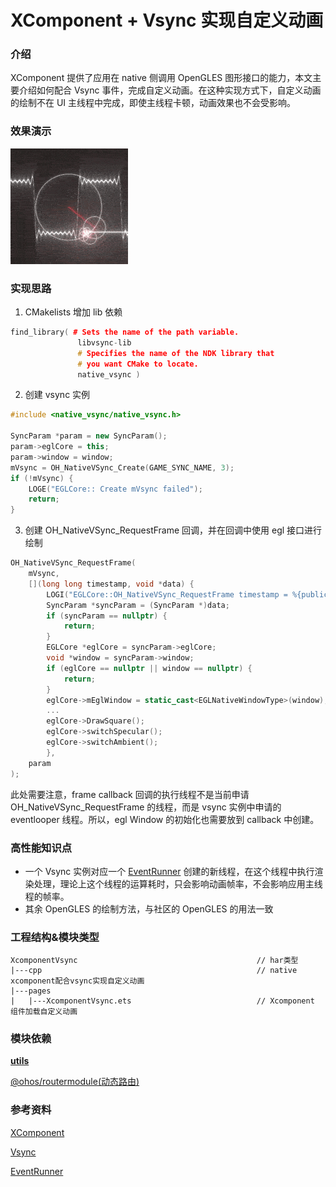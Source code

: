 
# XComponent + Vsync 实现自定义动画

### 介绍
XComponent 提供了应用在 native 侧调用 OpenGLES 图形接口的能力，本文主要介绍如何配合 Vsync 事件，完成自定义动画。在这种实现方式下，自定义动画的绘制不在 UI 主线程中完成，即使主线程卡顿，动画效果也不会受影响。

### 效果演示

![address_exchange](../../product/entry/src/main/resources/base/media/xcomponent_vsync.gif)

### 实现思路
1. CMakelists 增加 lib 依赖

```cpp
find_library( # Sets the name of the path variable.
               libvsync-lib
               # Specifies the name of the NDK library that
               # you want CMake to locate.
               native_vsync )
```

2. 创建 vsync 实例

```cpp
#include <native_vsync/native_vsync.h>

SyncParam *param = new SyncParam();
param->eglCore = this;
param->window = window;
mVsync = OH_NativeVSync_Create(GAME_SYNC_NAME, 3);
if (!mVsync) {
    LOGE("EGLCore:: Create mVsync failed");
    return;
}
```
3. 创建 OH_NativeVSync_RequestFrame 回调，并在回调中使用 egl 接口进行绘制

```cpp
OH_NativeVSync_RequestFrame(
    mVsync,
    [](long long timestamp, void *data) {
        LOGI("EGLCore::OH_NativeVSync_RequestFrame timestamp = %{public}lld", timestamp);
        SyncParam *syncParam = (SyncParam *)data;
        if (syncParam == nullptr) {
            return;
        }
        EGLCore *eglCore = syncParam->eglCore;
        void *window = syncParam->window;
        if (eglCore == nullptr || window == nullptr) {
            return;
        }
        eglCore->mEglWindow = static_cast<EGLNativeWindowType>(window);
        ...
        eglCore->DrawSquare();
        eglCore->switchSpecular();
        eglCore->switchAmbient();
        },
    param
);
```
此处需要注意，frame callback 回调的执行线程不是当前申请 OH_NativeVSync_RequestFrame 的线程，而是 vsync 实例中申请的 eventlooper 线程。所以，egl Window 的初始化也需要放到 callback 中创建。

### 高性能知识点

- 一个 Vsync 实例对应一个 [EventRunner](https://gitee.com/openharmony/notification_eventhandler) 创建的新线程，在这个线程中执行渲染处理，理论上这个线程的运算耗时，只会影响动画帧率，不会影响应用主线程的帧率。
- 其余 OpenGLES 的绘制方法，与社区的 OpenGLES 的用法一致
### 工程结构&模块类型

   ```
   XcomponentVsync                                        // har类型
   |---cpp                                                // native xcomponent配合vsync实现自定义动画
   |---pages
   |   |---XcomponentVsync.ets                            // Xcomponent 组件加载自定义动画 
   ```

### 模块依赖

[**utils**](../../common/utils)

[@ohos/routermodule(动态路由)](../../feature/routermodule)


### 参考资料

[XComponent](https://developer.huawei.com/consumer/cn/doc/harmonyos-guides-V5/napi-xcomponent-guidelines-0000001775857186-V5)

[Vsync](https://developer.huawei.com/consumer/cn/doc/harmonyos-references-V5/_native_vsync-0000001774280714-V5#ZH-CN_TOPIC_0000001860624701__oh_nativevsync_requestframe)

[EventRunner](https://gitee.com/openharmony/notification_eventhandler)